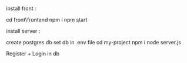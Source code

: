 install front :

cd front\frontend
npm i
npm start


install server :

create postgres db
set db in .env file
cd my-project
npm i
node server.js


Register + Login in db
